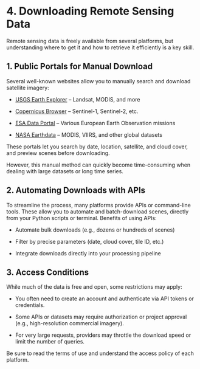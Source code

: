 # 4. Downloading Remote Sensing Data

Remote sensing data is freely available from several platforms, but understanding where to get it and how to retrieve it efficiently is a key skill.

## 1. Public Portals for Manual Download

Several well-known websites allow you to manually search and download satellite imagery:

- [USGS Earth Explorer](https://earthexplorer.usgs.gov/) – Landsat, MODIS, and more

- [Copernicus Browser](https://browser.dataspace.copernicus.eu) – Sentinel-1, Sentinel-2, etc.

- [ESA Data Portal](https://earth.esa.int/eogateway/catalog) – Various European Earth Observation missions

- [NASA Earthdata](https://www.earthdata.nasa.gov/) – MODIS, VIIRS, and other global datasets

These portals let you search by date, location, satellite, and cloud cover, and preview scenes before downloading.

However, this manual method can quickly become time-consuming when dealing with large datasets or long time series.

## 2. Automating Downloads with APIs

To streamline the process, many platforms provide APIs or command-line tools. These allow you to automate and batch-download scenes, directly from your Python scripts or terminal.
Benefits of using APIs:

- Automate bulk downloads (e.g., dozens or hundreds of scenes)

- Filter by precise parameters (date, cloud cover, tile ID, etc.)

- Integrate downloads directly into your processing pipeline

## 3. Access Conditions

While much of the data is free and open, some restrictions may apply:

- You often need to create an account and authenticate via API tokens or credentials.

- Some APIs or datasets may require authorization or project approval (e.g., high-resolution commercial imagery).

- For very large requests, providers may throttle the download speed or limit the number of queries.

Be sure to read the terms of use and understand the access policy of each platform.
